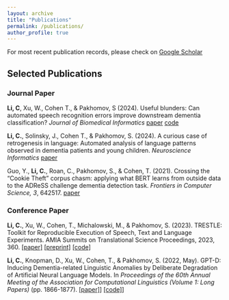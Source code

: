 ```yaml
---
layout: archive
title: "Publications"
permalink: /publications/
author_profile: true
---
```


For most recent publication records, please check on [Google Scholar](https://scholar.google.com/citations?user=YK4Z9jMAAAAJ&hl=en&authuser=2)

## Selected Publications

### Journal Paper

**Li, C**, Xu, W., Cohen T., & Pakhomov, S (2024). Useful blunders: Can automated speech recognition errors improve downstream dementia classification? *Journal of Biomedical Informatics* [paper](https://doi.org/10.1016/j.jbi.2024.104598) [code](https://github.com/LinguisticAnomalies/paradox-asr)

**Li, C.**, Solinsky, J., Cohen T., & Pakhomov, S. (2024). A curious case of retrogenesis in language: Automated analysis of language patterns observed in dementia patients and young children. *Neuroscience Informatics* [paper](https://doi.org/10.1016/j.neuri.2023.100155)


Guo, Y., **Li, C.**, Roan, C., Pakhomov, S., & Cohen, T. (2021). Crossing the “Cookie Theft” corpus chasm: applying what BERT learns from outside data to the ADReSS challenge dementia detection task. *Frontiers in Computer Science, 3*, 642517. [paper](https://www.frontiersin.org/articles/10.3389/fcomp.2021.642517/full)

### Conference Paper

**Li, C.**, Xu, W., Cohen, T., Michalowski, M., & Pakhomov, S. (2023). TRESTLE: Toolkit for Reproducible Execution of Speech, Text and Language Experiments. AMIA Summits on Translational Science Proceedings, 2023, 360. [[paper]](https://www.ncbi.nlm.nih.gov/pmc/articles/PMC10283131/) [[preprint]](
https://doi.org/10.48550/arXiv.2302.07322) [[code]](https://github.com/LinguisticAnomalies/harmonized-toolkit)


**Li, C.**, Knopman, D., Xu, W., Cohen, T., & Pakhomov, S. (2022, May). GPT-D: Inducing Dementia-related Linguistic Anomalies by Deliberate Degradation of Artificial Neural Language Models. In *Proceedings of the 60th Annual Meeting of the Association for Computational Linguistics (Volume 1: Long Papers)* (pp. 1866-1877). [[paper]](https://aclanthology.org/2022.acl-long.131/)] [[code]](https://github.com/LinguisticAnomalies/hammer-nets)]
